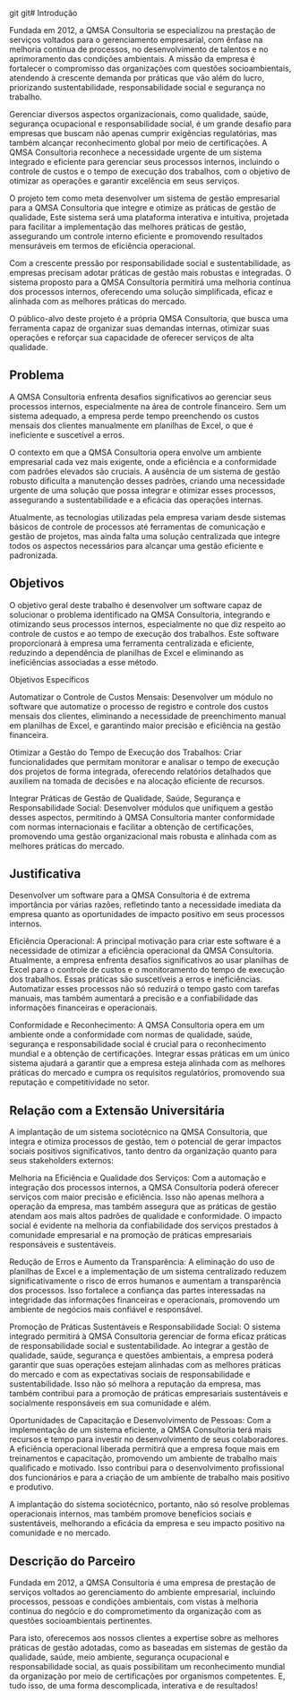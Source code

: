 git git# Introdução

Fundada em 2012, a QMSA Consultoria se especializou na prestação de serviços voltados para o gerenciamento empresarial, com ênfase na melhoria contínua de processos, no desenvolvimento de talentos e no aprimoramento das condições ambientais. A missão da empresa é fortalecer o compromisso das organizações com questões socioambientais, atendendo à crescente demanda por práticas que vão além do lucro, priorizando sustentabilidade, responsabilidade social e segurança no trabalho.

Gerenciar diversos aspectos organizacionais, como qualidade, saúde, segurança ocupacional e responsabilidade social, é um grande desafio para empresas que buscam não apenas cumprir exigências regulatórias, mas também alcançar reconhecimento global por meio de certificações. A QMSA Consultoria reconhece a necessidade urgente de um sistema integrado e eficiente para gerenciar seus processos internos, incluindo o controle de custos e o tempo de execução dos trabalhos, com o objetivo de otimizar as operações e garantir excelência em seus serviços.

O projeto tem como meta desenvolver um sistema de gestão empresarial para a QMSA Consultoria que integre e otimize as práticas de gestão de qualidade,  Este sistema será uma plataforma interativa e intuitiva, projetada para facilitar a implementação das melhores práticas de gestão, assegurando um controle interno eficiente e promovendo resultados mensuráveis em termos de eficiência operacional.

Com a crescente pressão por responsabilidade social e sustentabilidade, as empresas precisam adotar práticas de gestão mais robustas e integradas. O sistema proposto para a QMSA Consultoria permitirá uma melhoria contínua dos processos internos, oferecendo uma solução simplificada, eficaz e alinhada com as melhores práticas do mercado.

O público-alvo deste projeto é a própria QMSA Consultoria, que busca uma ferramenta capaz de organizar suas demandas internas, otimizar suas operações e reforçar sua capacidade de oferecer serviços de alta qualidade.

## Problema
A QMSA Consultoria enfrenta desafios significativos ao gerenciar seus processos internos, especialmente na área de controle financeiro. Sem um sistema adequado, a empresa perde tempo preenchendo os custos mensais dos clientes manualmente em planilhas de Excel, o que é ineficiente e suscetível a erros.

O contexto em que a QMSA Consultoria opera envolve um ambiente empresarial cada vez mais exigente, onde a eficiência e a conformidade com padrões elevados são cruciais. A ausência de um sistema de gestão robusto dificulta a manutenção desses padrões, criando uma necessidade urgente de uma solução que possa integrar e otimizar esses processos, assegurando a sustentabilidade e a eficácia das operações internas.

Atualmente, as tecnologias utilizadas pela empresa variam desde sistemas básicos de controle de processos até ferramentas de comunicação e gestão de projetos, mas ainda falta uma solução centralizada que integre todos os aspectos necessários para alcançar uma gestão eficiente e padronizada.


## Objetivos

O objetivo geral deste trabalho é desenvolver um software capaz de solucionar o problema identificado na QMSA Consultoria, integrando e otimizando seus processos internos, especialmente no que diz respeito ao controle de custos e ao tempo de execução dos trabalhos. Este software proporcionará à empresa uma ferramenta centralizada e eficiente, reduzindo a dependência de planilhas de Excel e eliminando as ineficiências associadas a esse método.

Objetivos Específicos

Automatizar o Controle de Custos Mensais: Desenvolver um módulo no software que automatize o processo de registro e controle dos custos mensais dos clientes, eliminando a necessidade de preenchimento manual em planilhas de Excel, e garantindo maior precisão e eficiência na gestão financeira.

Otimizar a Gestão do Tempo de Execução dos Trabalhos: Criar funcionalidades que permitam monitorar e analisar o tempo de execução dos projetos de forma integrada, oferecendo relatórios detalhados que auxiliem na tomada de decisões e na alocação eficiente de recursos.

Integrar Práticas de Gestão de Qualidade, Saúde, Segurança e Responsabilidade Social: Desenvolver módulos que unifiquem a gestão desses aspectos, permitindo à QMSA Consultoria manter conformidade com normas internacionais e facilitar a obtenção de certificações, promovendo uma gestão organizacional mais robusta e alinhada com as melhores práticas do mercado.

## Justificativa

Desenvolver um software para a QMSA Consultoria é de extrema importância por várias razões, refletindo tanto a necessidade imediata da empresa quanto as oportunidades de impacto positivo em seus processos internos.

Eficiência Operacional: A principal motivação para criar este software é a necessidade de otimizar a eficiência operacional da QMSA Consultoria. Atualmente, a empresa enfrenta desafios significativos ao usar planilhas de Excel para o controle de custos e o monitoramento do tempo de execução dos trabalhos. Essas práticas são suscetíveis a erros e ineficiências. Automatizar esses processos não só reduzirá o tempo gasto com tarefas manuais, mas também aumentará a precisão e a confiabilidade das informações financeiras e operacionais.

Conformidade e Reconhecimento: A QMSA Consultoria opera em um ambiente onde a conformidade com normas de qualidade, saúde, segurança e responsabilidade social é crucial para o reconhecimento mundial e a obtenção de certificações. Integrar essas práticas em um único sistema ajudará a garantir que a empresa esteja alinhada com as melhores práticas do mercado e cumpra os requisitos regulatórios, promovendo sua reputação e competitividade no setor.


## Relação com a Extensão Universitária

A implantação de um sistema sociotécnico na QMSA Consultoria, que integra e otimiza processos de gestão, tem o potencial de gerar impactos sociais positivos significativos, tanto dentro da organização quanto para seus stakeholders externos:

Melhoria na Eficiência e Qualidade dos Serviços: Com a automação e integração dos processos internos, a QMSA Consultoria poderá oferecer serviços com maior precisão e eficiência. Isso não apenas melhora a operação da empresa, mas também assegura que as práticas de gestão atendam aos mais altos padrões de qualidade e conformidade. O impacto social é evidente na melhoria da confiabilidade dos serviços prestados à comunidade empresarial e na promoção de práticas empresariais responsáveis e sustentáveis.

Redução de Erros e Aumento da Transparência: A eliminação do uso de planilhas de Excel e a implementação de um sistema centralizado reduzem significativamente o risco de erros humanos e aumentam a transparência dos processos. Isso fortalece a confiança das partes interessadas na integridade das informações financeiras e operacionais, promovendo um ambiente de negócios mais confiável e responsável.

Promoção de Práticas Sustentáveis e Responsabilidade Social: O sistema integrado permitirá à QMSA Consultoria gerenciar de forma eficaz práticas de responsabilidade social e sustentabilidade. Ao integrar a gestão de qualidade, saúde, segurança e questões ambientais, a empresa poderá garantir que suas operações estejam alinhadas com as melhores práticas do mercado e com as expectativas sociais de responsabilidade e sustentabilidade. Isso não só melhora a reputação da empresa, mas também contribui para a promoção de práticas empresariais sustentáveis e socialmente responsáveis em sua comunidade e além.

Oportunidades de Capacitação e Desenvolvimento de Pessoas: Com a implementação de um sistema eficiente, a QMSA Consultoria terá mais recursos e tempo para investir no desenvolvimento de seus colaboradores. A eficiência operacional liberada permitirá que a empresa foque mais em treinamentos e capacitação, promovendo um ambiente de trabalho mais qualificado e motivado. Isso contribui para o desenvolvimento profissional dos funcionários e para a criação de um ambiente de trabalho mais positivo e produtivo.

A implantação do sistema sociotécnico, portanto, não só resolve problemas operacionais internos, mas também promove benefícios sociais e sustentáveis, melhorando a eficácia da empresa e seu impacto positivo na comunidade e no mercado.

## Descrição do Parceiro

Fundada em 2012, a QMSA Consultoria é uma empresa de prestação de serviços voltados ao gerenciamento do ambiente empresarial, incluindo processos, pessoas e condições ambientais, com vistas à melhoria contínua do negócio e do comprometimento da organização com as questões socioambientais pertinentes.

Para isto, oferecemos aos nossos clientes a expertise sobre as melhores práticas de gestão adotadas, como as baseadas em sistemas de gestão da qualidade, saúde, meio ambiente, segurança ocupacional e responsabilidade social, as quais possibilitam um reconhecimento mundial da organização por meio de certificações por organismos competentes. E, tudo isso, de uma forma descomplicada, interativa e de resultados!
